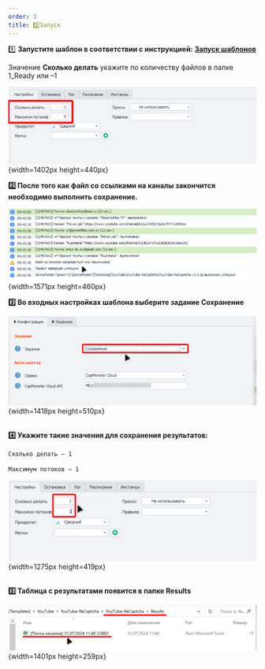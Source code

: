 ```yaml
---
order: 3
title: 3️⃣Запуск
---
```


1️⃣ **Запустите шаблон в соответствии с инструкцией:** [**Запуск шаблонов**](https://docs.youtube-dorgen.com/installation/start)

Значение **Сколько делать** укажите по количеству файлов в папке 1_Ready или –1

![](./run.png){width=1402px height=440px}



**2️⃣ После того как файл со ссылками на каналы закончится необходимо выполнить сохранение.**

![](./run-2.png){width=1571px height=460px}



**3️⃣ Во входных настройках шаблона выберите задание Сохранение**

![](./run-3.png){width=1418px height=510px}

\
**4️⃣ Укажите такие значения для сохранения результатов:**

`Сколько делать – 1`

`Максимум потоков – 1`

![](./run-4.png){width=1275px height=419px}

\
**5️⃣ Таблица с результатами появится в папке Results**

![](./run-6.png){width=1401px height=259px}